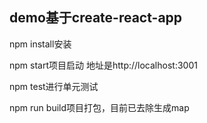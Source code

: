 ## demo基于create-react-app

npm install安装

npm start项目启动
地址是http://localhost:3001

npm test进行单元测试

npm run build项目打包，目前已去除生成map